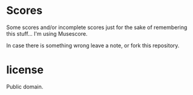 # Scores

Some scores and/or incomplete scores just for the sake of remembering this stuff...
I'm using Musescore.

In case there is something wrong leave a note, or fork this repository.

# license

Public domain.
